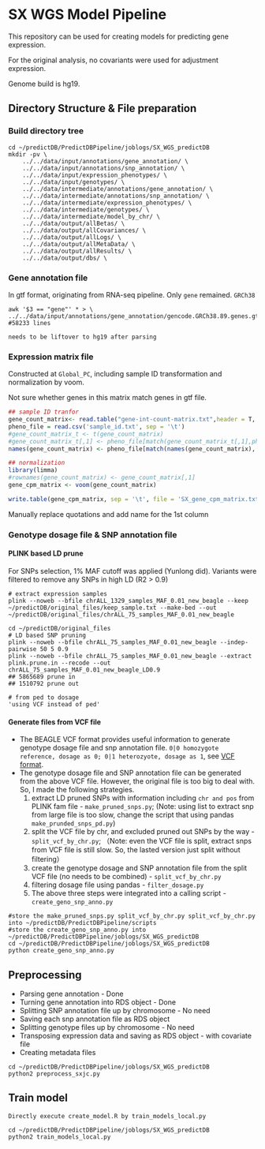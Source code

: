 # SX WGS Model Pipeline

This repository can be used for creating models for predicting gene expression. 

For the original analysis, no covariants were used for adjustment expression.

Genome build is hg19.



## Directory Structure & File preparation

### Build directory tree

```shell
cd ~/predictDB/PredictDBPipeline/joblogs/SX_WGS_predictDB
mkdir -pv \
    ../../data/input/annotations/gene_annotation/ \
    ../../data/input/annotations/snp_annotation/ \
    ../../data/input/expression_phenotypes/ \
    ../../data/input/genotypes/ \
    ../../data/intermediate/annotations/gene_annotation/ \
    ../../data/intermediate/annotations/snp_annotation/ \
    ../../data/intermediate/expression_phenotypes/ \
    ../../data/intermediate/genotypes/ \
    ../../data/intermediate/model_by_chr/ \
    ../../data/output/allBetas/ \
    ../../data/output/allCovariances/ \
    ../../data/output/allLogs/ \
    ../../data/output/allMetaData/ \
    ../../data/output/allResults/ \
    ../../data/output/dbs/ \
```

### Gene annotation file

In gtf format, originating from RNA-seq  pipeline. Only `gene` remained. `GRCh38`

```shell
awk '$3 == "gene"' * > \
../../data/input/annotations/gene_annotation/gencode.GRCh38.89.genes.gtf
#58233 lines
```

`needs to be liftover to hg19 after parsing`



### Expression matrix file

Constructed at `Global_PC`, including sample ID transformation and normalization by voom.

Not sure whether genes in this matrix match genes in gtf file.

```R
## sample ID tranfor
gene_count_matrix<- read.table("gene-int-count-matrix.txt",header = T, sep = '\t', row.names = 1)
pheno_file = read.csv('sample_id.txt', sep = '\t')
#gene_count_matrix_t <- t(gene_count_matrix)
#gene_count_matrix_t[,1] <- pheno_file[match(gene_count_matrix_t[,1],pheno_file[,1]),2]
names(gene_count_matrix) <- pheno_file[match(names(gene_count_matrix), pheno_file[,1]),2]

## normalization
library(limma)
#rownames(gene_count_matrix) <- gene_count_matrix[,1]
gene_cpm_matrix <- voom(gene_count_matrix)

write.table(gene_cpm_matrix, sep = '\t', file = 'SX_gene_cpm_matrix.txt')
```

Manually replace quotations and add name for the 1st column



### Genotype dosage file & SNP annotation file

#### PLINK based LD prune

For SNPs selection, 1% MAF cutoff was applied (Yunlong did). Variants were filtered to remove any SNPs in high LD (R2 > 0.9)

```shell
# extract expression samples
plink --noweb --bfile chrALL_1329_samples_MAF_0.01_new_beagle --keep ~/predictDB/original_files/keep_sample.txt --make-bed --out ~/predictDB/original_files/chrALL_75_samples_MAF_0.01_new_beagle

cd ~/predictDB/original_files
# LD based SNP pruning
plink --noweb --bfile chrALL_75_samples_MAF_0.01_new_beagle --indep-pairwise 50 5 0.9
plink --noweb --bfile chrALL_75_samples_MAF_0.01_new_beagle --extract plink.prune.in --recode --out chrALL_75_samples_MAF_0.01_new_beagle_LD0.9
## 5865689 prune in
## 1510792 prune out

# from ped to dosage
'using VCF instead of ped'
```

#### Generate files from VCF file
* The BEAGLE VCF format provides useful information to generate genotype dosage file and snp annotation file. `0|0 homozygote reference, dosage as 0; 0|1 heterozyote, dosage as 1`, see [VCF format](https://faculty.washington.edu/browning/beagle/intro-to-vcf.html).
* The genotype dosage file and SNP annotation file can be generated from the above VCF file. However, the original file is too big to deal with. So, I made the following strategies.
  1. extract LD pruned SNPs with information including `chr and pos` from PLINK fam file - `make_pruned_snps.py`; (Note: using list to extract snp from large file is too slow, change the script that using pandas `make_prunded_snps_pd.py`)
  2. split the VCF file by chr, and excluded pruned out SNPs by the way - `split_vcf_by_chr.py`; （Note: even the VCF file is split, extract snps from VCF file is still slow. So, the lasted version just split without filtering）
  3. create the genotype dosage and SNP annotation file from the split VCF file (no needs to be combined) - `split_vcf_by_chr.py`
  4. filtering dosage file using pandas - `filter_dosage.py`
  5. The above three steps were integrated into a calling script - `create_geno_snp_anno.py` 

```shell
#store the make_pruned_snps.py split_vcf_by_chr.py split_vcf_by_chr.py into ~/predictDB/PredictDBPipeline/scripts
#store the create_geno_snp_anno.py into ~/predictDB/PredictDBPipeline/joblogs/SX_WGS_predictDB
cd ~/predictDB/PredictDBPipeline/joblogs/SX_WGS_predictDB
python create_geno_snp_anno.py 
```



## Preprocessing 

* Parsing gene annotation - Done
* Turning gene annotation into RDS object - Done
* Splitting SNP annotation file up by chromosome - No need
* Saving each snp annotation file as RDS object
* Splitting genotype files up by chromosome - No need
* Transposing expression data and saving as RDS object - with covariate file
* Creating metadata files

```shell
cd ~/predictDB/PredictDBPipeline/joblogs/SX_WGS_predictDB
python2 preprocess_sxjc.py
```

## Train model

`Directly execute create_model.R by train_models_local.py `

```shell
cd ~/predictDB/PredictDBPipeline/joblogs/SX_WGS_predictDB
python2 train_models_local.py
```

